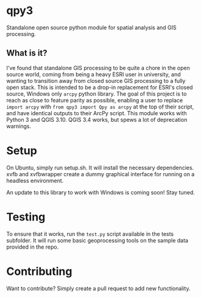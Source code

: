 # qpy3

Standalone open source python module for spatial analysis and GIS processing.

## What is it? 

I've found that standalone GIS processing to be quite a chore in the open source world, coming from being a heavy ESRI user in university, and wanting to transition away from closed source GIS processing to a fully open stack. This is intended to be a drop-in replacement for ESRI's closed source, Windows only `arcpy` python library. The goal of this project is to reach as close to feature parity as possible, enabling a user to replace `import arcpy` with `from qpy3 import Qpy as arcpy` at the top of their script, and have identical outputs to their ArcPy script. This module works with Python 3 and QGIS 3.10. QGIS 3.4 works, but spews a lot of deprecation warnings. 

# Setup

On Ubuntu, simply run setup.sh. It will install the necessary dependencies. xvfb and xvfbwrapper create a dummy graphical interface for running on a headless environment.

An update to this library to work with Windows is coming soon! Stay tuned. 

# Testing

To ensure that it works, run the `test.py` script available in the tests subfolder. It will run some basic geoprocessing tools on the sample data provided in the repo. 


# Contributing

Want to contribute? Simply create a pull request to add new functionality. 

